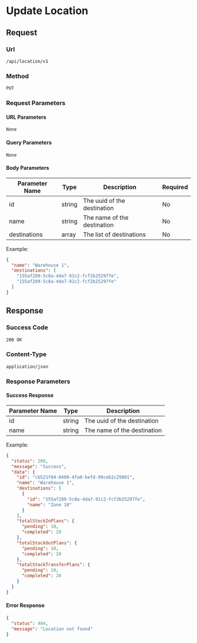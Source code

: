 # Update Location

## Request

### Url

`/api/location/v1`

### Method

`PUT`

### Request Parameters

#### URL Parameters

`None`

#### Query Parameters

`None`

#### Body Parameters

| Parameter Name | Type   | Description                 | Required |
|----------------|--------|-----------------------------|----------|
| id             | string | The uuid of the destination | No       |
| name           | string | The name of the destination | No       |
| destinations   | array  | The list of destinations    | No       |

Example:

```json
{
  "name": "Warehouse 1",
  "destinations": [
    "155af289-5c8a-4da7-91c2-fcf2b25297fe",
    "155af289-5c8a-4da7-91c2-fcf2b25297fe"
  ]
}
```

## Response

### Success Code

`200 OK`

### Content-Type

`application/json`

### Response Parameters

#### Success Response

| Parameter Name | Type   | Description                 |
|----------------|--------|-----------------------------|
| id             | string | The uuid of the destination |
| name           | string | The name of the destination |

Example:

```json
{
  "status": 200,
  "message": "Success",
  "data": {
    "id": "cb521f04-0489-4fa0-befd-99ceb2c29801",
    "name": "Warehouse 1",
    "destinations": [
      {
        "id": "155af289-5c8a-4da7-91c2-fcf2b25297fe",
        "name": "Zone 10"
      }
    ],
    "totalStockInPlans": {
      "pending": 10,
      "completed": 20
    },
    "totalStockOutPlans": {
      "pending": 10,
      "completed": 20
    },
    "totalStockTransferPlans": {
      "pending": 10,
      "completed": 20
    }
  }
}
```

#### Error Response

```json
{
  "status": 404,
  "message": "Location not found"
}
```